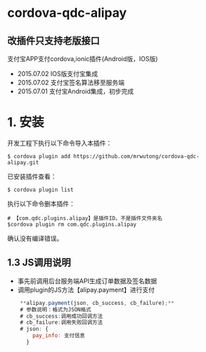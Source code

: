 # cordova-qdc-alipay

## 改插件只支持老版接口
支付宝APP支付cordova,ionic插件(Android版，IOS版)

* 2015.07.02 IOS版支付宝集成
* 2015.07.02 支付宝签名算法移至服务端
* 2015.07.01 支付宝Android集成，初步完成

# 1. 安装
开发工程下执行以下命令导入本插件：

	$ cordova plugin add https://github.com/mrwutong/cordova-qdc-alipay.git

已安装插件查看：

	$ cordova plugin list


执行以下命令删本插件：

	# 【com.qdc.plugins.alipay】是插件ID，不是插件文件夹名
	$cordova plugin rm com.qdc.plugins.alipay
 

确认没有编译错误。

## 1.3 JS调用说明

* 事先前调用后台服务端API生成订单数据及签名数据
* 调用plugin的JS方法【alipay.payment】进行支付

```js
	**alipay.payment(json, cb_success, cb_failure);**
	# 参数说明：格式为JSON格式
	# cb_success:调用成功回调方法
	# cb_failure:调用失败回调方法
	# json: {
	    pay_info: 支付信息 
	  }
```

